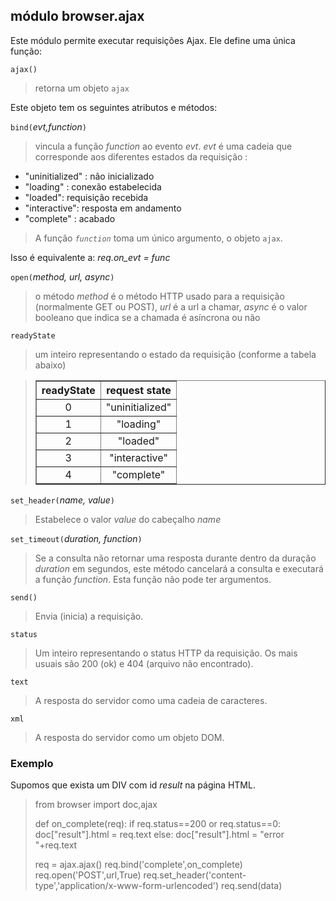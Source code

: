 módulo **browser.ajax**
-----------------------

Este módulo permite executar requisições Ajax. Ele define uma única
função:

`ajax()`
> retorna um objeto `ajax`

Este objeto tem os seguintes atributos e métodos:

`bind(`_evt,function_`)`

> vincula a função _function_ ao evento _evt_. _evt_ é uma cadeia que
  corresponde aos diferentes estados da requisição :

- "uninitialized" : não inicializado
- "loading" : conexão estabelecida
- "loaded": requisição recebida
- "interactive": resposta em andamento
- "complete" : acabado

> A função _`function`_ toma um único argumento, o objeto `ajax`.

Isso é equivalente a: _req.on_evt = func_

`open(`_method, url, async_`)`

 > o método _method_ é o método HTTP usado para a requisição
   (normalmente GET ou POST), _url_ é a url a chamar, _async_ é o
   valor booleano que indica se a chamada é asíncrona ou não

`readyState` 

> um inteiro representando o estado da requisição (conforme a tabela
abaixo)

<blockquote>
<table cellspacing=0 cellpadding=4 border=1>
<tr><th>
readyState
</th><th>
request state
</th></tr>
<tr><td align="center">0</td><td>"uninitialized"</td></tr>
<tr><td align="center">1</td><td align="center">"loading"</td></tr>
<tr><td align="center">2</td><td align="center">"loaded"</td></tr>
<tr><td align="center">3</td><td align="center">"interactive"</td></tr>
<tr><td align="center">4</td><td align="center">"complete"</td></tr>
</table>
</blockquote>

`set_header(`_name, value_`)`
> Estabelece o valor _value_ do cabeçalho _name_

`set_timeout(`_duration, function_`)`
> Se a consulta não retornar uma resposta durante dentro da duração
  _duration_ em segundos, este método cancelará a consulta e executará
  a função _function_. Esta função não pode ter argumentos.

`send()`
> Envia (inicia) a requisição.

`status`

> Um inteiro representando o status HTTP da requisição. Os mais usuais
  são 200 (ok) e 404 (arquivo não encontrado).

`text`
> A resposta do servidor como uma cadeia de caracteres.

`xml`
> A resposta do servidor como um objeto DOM.



### Exemplo

Supomos que exista um DIV com id _result_ na página HTML.

>    from browser import doc,ajax
>
>    def on_complete(req):
>        if req.status==200 or req.status==0:
>            doc["result"].html = req.text
>        else:
>            doc["result"].html = "error "+req.text
>    
>    req = ajax.ajax()
>    req.bind('complete',on_complete)
>    req.open('POST',url,True)
>    req.set_header('content-type','application/x-www-form-urlencoded')
>    req.send(data)
